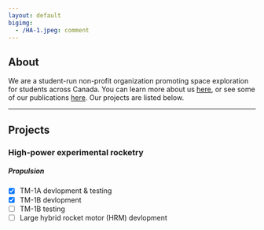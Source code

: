 ```yaml
---
layout: default
bigimg:
  - /HA-1.jpeg: comment
---
```


## About

We are a student-run non-profit organization promoting space exploration for students across Canada. You can learn more about us [here](/more-about.md), or see some of our publications [here](/publications.md). Our projects are listed below.

---

## Projects
### High-power experimental rocketry

##### Propulsion
- [x] TM-1A devlopment & testing 
- [x] TM-1B devlopment
- [ ] TM-1B testing
- [ ] Large hybrid rocket motor (HRM) devlopment
